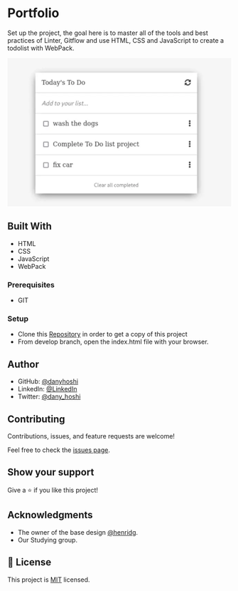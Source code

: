 # Portfolio

Set up the project, the goal here is to master all of the tools and best practices of Linter, Gitflow and use HTML, CSS and JavaScript to create a todolist with WebPack.

![Portfolio-design](./src/imgs/todoList.webp)
## Built With

- HTML
- CSS
- JavaScript
- WebPack

### Prerequisites
- GIT 

### Setup
- Clone this [Repository](https://github.com/danyhoshi/todoList) in order to get a copy of this project
- From develop branch, open the index.html file with your browser.

## Author

- GitHub: [@danyhoshi](https://github.com/danyhoshi)
- LinkedIn: [@LinkedIn](https://www.linkedin.com/in/daniela-gonz%C3%A1lez-ba16a556/)
- Twitter: [@dany_hoshi](https://twitter.com/Dany_hoshi)

## Contributing

Contributions, issues, and feature requests are welcome!

Feel free to check the [issues page](../../issues/).

## Show your support

Give a ⭐️ if you like this project!

## Acknowledgments

- The owner of the base design [@henridg](https://github.com/hendridg/hendridg). 
- Our Studying group.

## 📝 License

This project is [MIT](./MIT.md) licensed.
